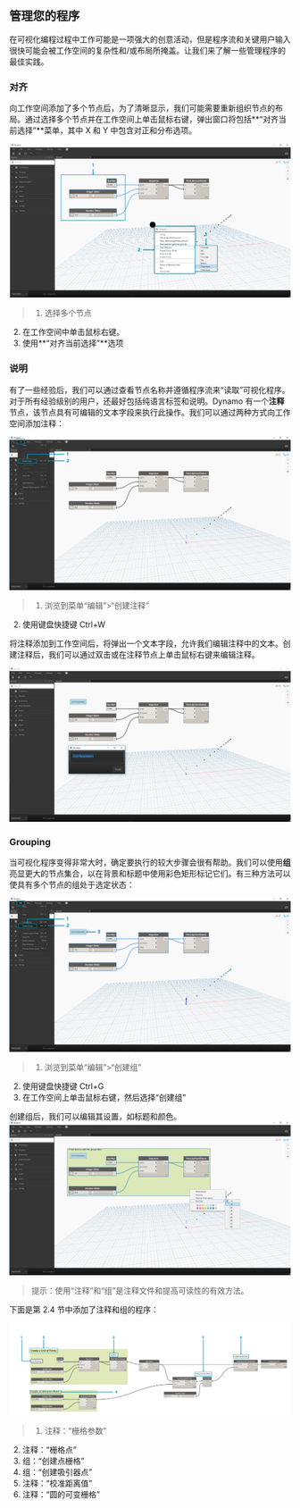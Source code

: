 

## 管理您的程序

在可视化编程过程中工作可能是一项强大的创意活动，但是程序流和关键用户输入很快可能会被工作空间的复杂性和/或布局所掩盖。让我们来了解一些管理程序的最佳实践。

### 对齐

向工作空间添加了多个节点后，为了清晰显示，我们可能需要重新组织节点的布局。通过选择多个节点并在工作空间上单击鼠标右键，弹出窗口将包括**“对齐当前选择”**菜单，其中 X 和 Y 中包含对正和分布选项。

![对齐](images/3-4/00-Align.png)

> 1. 选择多个节点
2. 在工作空间中单击鼠标右键。
3. 使用**“对齐当前选择”**选项

### 说明

有了一些经验后，我们可以通过查看节点名称并遵循程序流来“读取”可视化程序。对于所有经验级别的用户，还最好包括纯语言标签和说明。Dynamo 有一个**注释**节点，该节点具有可编辑的文本字段来执行此操作。我们可以通过两种方式向工作空间添加注释：

![说明](images/3-4/01-Notes01.png)

> 1. 浏览到菜单“编辑”>“创建注释”
2. 使用键盘快捷键 Ctrl+W

将注释添加到工作空间后，将弹出一个文本字段，允许我们编辑注释中的文本。创建注释后，我们可以通过双击或在注释节点上单击鼠标右键来编辑注释。

![Notes Edit](images/3-4/02-Notes02.png)

### Grouping

当可视化程序变得非常大时，确定要执行的较大步骤会很有帮助。我们可以使用**组**亮显更大的节点集合，以在背景和标题中使用彩色矩形标记它们。有三种方法可以使具有多个节点的组处于选定状态：

![组](images/3-4/04-Groups01.png)

> 1. 浏览到菜单“编辑”>“创建组”
2. 使用键盘快捷键 Ctrl+G
3. 在工作空间上单击鼠标右键，然后选择“创建组”

创建组后，我们可以编辑其设置，如标题和颜色。![组设置](images/3-4/05-Groups02.png)

> 提示：使用“注释”和“组”是注释文件和提高可读性的有效方法。

下面是第 2.4 节中添加了注释和组的程序：

![Grouping Example](images/3-4/03-Groups00.png)

> 1. 注释：“栅格参数”
2. 注释：“栅格点”
3. 组：“创建点栅格”
4. 组：“创建吸引器点”
5. 注释：“校准距离值”
6. 注释：“圆的可变栅格”

